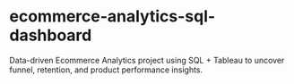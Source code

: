 # ecommerce-analytics-sql-dashboard
Data-driven Ecommerce Analytics project using SQL + Tableau to uncover funnel, retention, and product performance insights.
